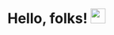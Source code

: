 # Hello, folks! <img src="https://i.ibb.co/C6wS0pD/Make-your-README-2.png" width="30px" height="30px" />
